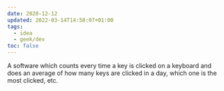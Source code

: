 ```yaml
---
date: 2020-12-12
updated: 2022-03-14T14:58:07+01:00
tags:
  - idea
  - geek/dev
toc: false
---
```

A software which counts every time a key is clicked on a keyboard and does an average of how many keys are clicked in a day, which one is the most clicked, etc.
